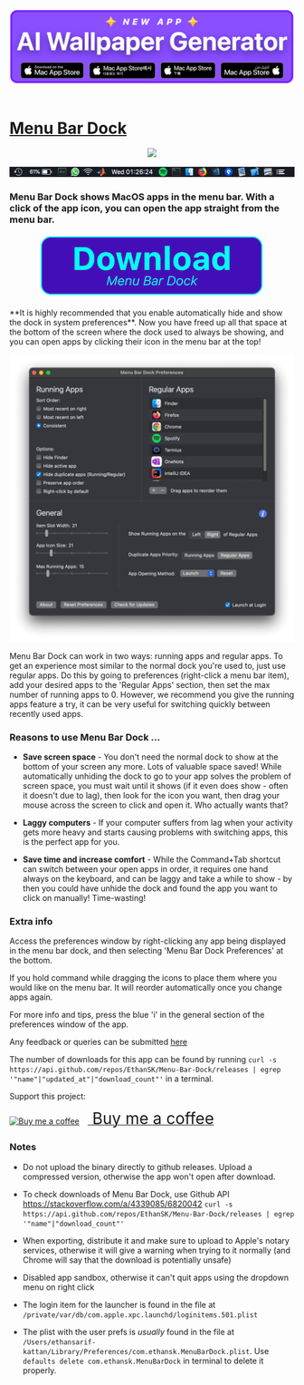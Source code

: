  <div style="text-align: center;">
  <a href="https://www.aiwallpapergenerator.ai/">
    <img src="./assets/AiWallpaperBadge.png" alt="Download AI Wallpaper Generator" width="1000">
  </a>
</div>
<br />

# [Menu Bar Dock](https://www.menubardock.com/)

 <p align="center">
  <img src="./favicon.ico"/>
</p>

![Preview Image](./assets/menu-bar-dock-preview.webp)

### Menu Bar Dock shows MacOS apps in the menu bar. With a click of the app icon, you can open the app straight from the menu bar.

<div style="text-align: center;">
  <a href="https://github.com/EthanSK/Menu-Bar-Dock/releases/latest/download/Menu.Bar.Dock.app.zip">
    <img src="./assets/DownloadButton.png" alt="Download Menu Bar Dock">
  </a>
</div>
<br />
**It is highly recommended that you enable automatically hide and show the dock in system preferences**.
Now you have freed up all that space at the bottom of the screen where the dock used to always be showing, and you can open apps by
clicking their icon in the menu bar at the top!

![Preferences example](./assets/menu-bar-dock-prefs.png)

Menu Bar Dock can work in two ways: running apps and regular apps. To get an experience most similar to the normal dock
you're used to, just use regular apps. Do this by going to preferences (right-click a menu bar item), add your desired
apps to the 'Regular Apps' section, then set the max number of running apps to 0. However, we recommend you give the
running apps feature a try, it can be very useful for switching quickly between recently used apps.

### Reasons to use Menu Bar Dock ...

- **Save screen space** - You don't need the normal dock to show at the bottom of your screen any more. Lots of valuable
  space saved! While automatically unhiding the dock to go to your app solves the problem of screen space, you must wait
  until it shows (if it even does show - often it doesn't due to lag), then look for the icon you want, then drag your
  mouse across the screen to click and open it. Who actually wants that?

- **Laggy computers** - If your computer suffers from lag when your activity gets more heavy and starts causing problems
  with switching apps, this is the perfect app for you.

- **Save time and increase comfort** - While the Command+Tab shortcut can switch between your open apps in order, it
  requires one hand always on the keyboard, and can be laggy and take a while to show - by then you could have unhide
  the dock and found the app you want to click on manually! Time-wasting!

### Extra info

Access the preferences window by right-clicking any app being displayed in the menu bar dock, and then selecting 'Menu
Bar Dock Preferences' at the bottom.

If you hold command while dragging the icons to place them where you would like on the menu bar. It will reorder
automatically once you change apps again.

For more info and tips, press the blue 'i' in the general section of the preferences window of the app.

Any feedback or queries can be submitted [here](https://github.com/EthanSK/Menu-Bar-Dock/issues)

The number of downloads for this app can be found by running
`curl -s https://api.github.com/repos/EthanSK/Menu-Bar-Dock/releases | egrep '"name"|"updated_at"|"download_count"'` in
a terminal.

Support this project:

<link href="https://fonts.googleapis.com/css?family=Cookie" rel="stylesheet"><a class="bmc-button" target="_blank" href="https://www.buymeacoffee.com/ETGgames"><img src="https://cdn.buymeacoffee.com/buttons/bmc-new-btn-logo.svg" alt="Buy me a coffee"><span style="margin-left:15px;font-size:28px !important;"> Buy me a coffee</span></a>

### Notes

- Do not upload the binary directly to github releases. Upload a compressed version, otherwise the app won't open after
  download.

- To check downloads of Menu Bar Dock, use Github API https://stackoverflow.com/a/4339085/6820042
  `curl -s https://api.github.com/repos/EthanSK/Menu-Bar-Dock/releases | egrep '"name"|"download_count"'`

- When exporting, distribute it and make sure to upload to Apple's notary services, otherwise it will give a warning
  when trying to it normally (and Chrome will say that the download is potentially unsafe)

- Disabled app sandbox, otherwise it can't quit apps using the dropdown menu on right click

- The login item for the launcher is found in the file at `/private/var/db/com.apple.xpc.launchd/loginitems.501.plist`

- The plist with the user prefs is _usually_ found in the file at
  `/Users/ethansarif-kattan/Library/Preferences/com.ethansk.MenuBarDock.plist`. Use
  `defaults delete com.ethansk.MenuBarDock` in terminal to delete it properly.
